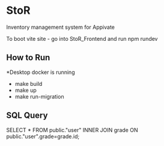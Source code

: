 # StoR
Inventory management system for Appivate

To boot vite site - go into StoR_Frontend and run npm rundev

## How to Run
*Desktop docker is running
- make build
- make up
- make run-migration

## SQL Query
SELECT *
FROM public."user"
INNER JOIN grade ON public."user".grade=grade.id;
